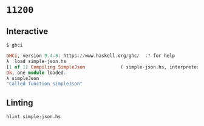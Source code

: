 # `11200`

## Interactive

```console
$ ghci
```
```haskell
GHCi, version 9.4.8: https://www.haskell.org/ghc/  :? for help
λ :load simple-json.hs
[1 of 1] Compiling SimpleJson             ( simple-json.hs, interpreted )
Ok, one module loaded.
λ simpleJson
"Called function simpleJson"
```

## Linting

```console
hlint simple-json.hs
```

